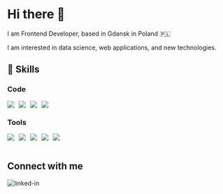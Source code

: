 <h1>Hi there 👋 </h1>

I am Frontend Developer, based in Gdansk in Poland 🇵🇱

I am interested in data science, web applications, and new technologies.

<h2>💪 Skills </h2>
<h3>Code</h3>
<div style="display: flex; gap: 10px; align-items: center;">
  <img src="https://camo.githubusercontent.com/25caf37c80ad19ff23ec96a855c2cebcca7c985a30f1c72a6516b0ac334c6b51/68747470733a2f2f696d672e736869656c64732e696f2f62616467652f436f64652d52656163742d696e666f726d6174696f6e616c3f7374796c653d666c6174266c6f676f3d726561637426636f6c6f723d363144414642">
  <img src="https://camo.githubusercontent.com/4bb5d251c475790f5afd0fcddc514d8d960683b3c97c842f77f1ce1e04104647/68747470733a2f2f696d672e736869656c64732e696f2f62616467652f436f64652d547970655363726970742d696e666f726d6174696f6e616c3f7374796c653d666c6174266c6f676f3d5479706553637269707426636f6c6f723d316533373939">
  <img src="https://camo.githubusercontent.com/25caf37c80ad19ff23ec96a855c2cebcca7c985a30f1c72a6516b0ac334c6b51/68747470733a2f2f696d672e736869656c64732e696f2f62616467652f436f64652d52656163742d696e666f726d6174696f6e616c3f7374796c653d666c6174266c6f676f3d726561637426636f6c6f723d363144414642">
  <img src="https://camo.githubusercontent.com/29b93468492d51e795d5c4b9f43838f7e8d2de7885fd851c5fd7250ef90f0b5f/68747470733a2f2f696d672e736869656c64732e696f2f62616467652f436f64652d4e6578742d696e666f726d6174696f6e616c3f7374796c653d666c6174266c6f676f3d4e657874646f746a7326636f6c6f723d666666666666">
</div>
<h3>Tools</h3>
<div style="display: flex; gap: 10px; align-items: center;">
  <img src="https://camo.githubusercontent.com/6184200a6f1d7ac8a2d33bbcf8dc7c78cd1c9d2aafcf1a6383acd3415e08c0b4/68747470733a2f2f696d672e736869656c64732e696f2f62616467652f546f6f6c732d4c696e75782d696e666f726d6174696f6e616c3f7374796c653d666c6174266c6f676f3d4c696e757826636f6c6f723d646364646531">
  <img src="https://camo.githubusercontent.com/1b4904851daa9701dbab886bfa98b80d22255f7da987625882b1bbd0ca9d5f50/68747470733a2f2f696d672e736869656c64732e696f2f62616467652f546f6f6c732d4d7953514c2d696e666f726d6174696f6e616c3f7374796c653d666c6174266c6f676f3d4d7953514c26636f6c6f723d303064326433">
  <img src="https://camo.githubusercontent.com/a7b893ab9aa2271afee67387ab18fb8ed570cdf33ec5dcb8f497e5c560f22a5f/68747470733a2f2f696d672e736869656c64732e696f2f62616467652f546f6f6c732d506f737467726553514c2d696e666f726d6174696f6e616c3f7374796c653d666c6174266c6f676f3d506f737467726573716c26636f6c6f723d313537324236">
  <img src="https://img.shields.io/badge/Tools-MongoDB-green">
  <img src="https://camo.githubusercontent.com/881c1f269b575c9ea418a3628b54f0d88e1c9444979e3ecf56478949d173688d/68747470733a2f2f696d672e736869656c64732e696f2f62616467652f546f6f6c732d4669676d612d696e666f726d6174696f6e616c3f7374796c653d666c6174266c6f676f3d4669676d6126636f6c6f723d316533373939">
</div><br>
<h2>Connect with me</h2>
<a href="https://www.linkedin.com/in/rafał-arnista-8333341b4"><img align="left" alt="linked-in" src="https://img.shields.io/badge/linkedin-%230077B5.svg?&style=for-the-badge&logo=linkedin&logoColor=white"</a>

